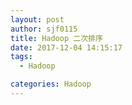 ```yaml
---
layout: post
author: sjf0115
title: Hadoop 二次排序
date: 2017-12-04 14:15:17
tags:
  - Hadoop

categories: Hadoop
---
```

